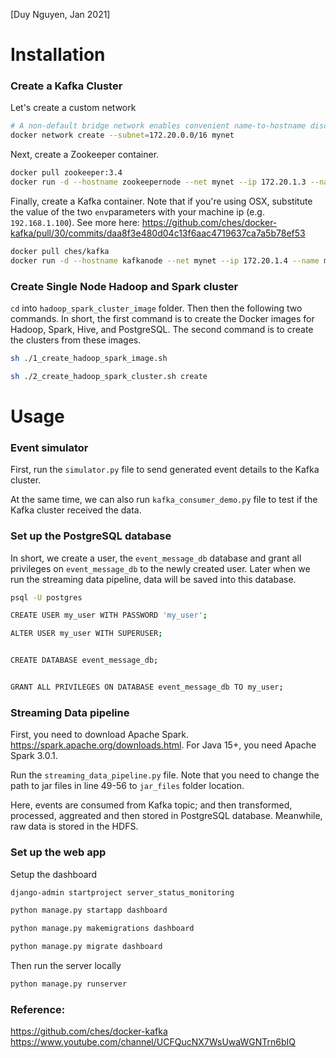 
[Duy Nguyen, Jan 2021]

# Installation

### Create a Kafka Cluster

Let's create a custom network

```bash
# A non-default bridge network enables convenient name-to-hostname discovery
docker network create --subnet=172.20.0.0/16 mynet
```
Next, create a Zookeeper container.

```bash
docker pull zookeeper:3.4
docker run -d --hostname zookeepernode --net mynet --ip 172.20.1.3 --name my_zookeeper --publish 2181:2181 zookeeper:3.4
```

Finally, create a Kafka container. Note that if you're using OSX, substitute the value of the two `env`parameters with your machine ip (e.g. `192.168.1.100`). See more here: https://github.com/ches/docker-kafka/pull/30/commits/daa8f3e480d04c13f6aac4719637ca7a5b78ef53
```bash
docker pull ches/kafka
docker run -d --hostname kafkanode --net mynet --ip 172.20.1.4 --name my_kafka --publish 9092:9092 --publish 7203:7203 --env KAFKA_ADVERTISED_HOST_NAME=10.32.161.205 --env ZOOKEEPER_IP=10.32.161.205 ches/kafka 
```

### Create Single Node Hadoop and Spark cluster

`cd` into `hadoop_spark_cluster_image` folder. Then then the following two commands. In short, the first command is to create the Docker images for Hadoop, Spark, Hive, and PostgreSQL. The second command is to create the clusters from these images.

```bash
sh ./1_create_hadoop_spark_image.sh

sh ./2_create_hadoop_spark_cluster.sh create
```

# Usage

### Event simulator

First, run the `simulator.py` file to send generated event details to the Kafka cluster.

At the same time, we can also run `kafka_consumer_demo.py` file to test if the Kafka cluster received the data.

### Set up the PostgreSQL database

In short, we create a user, the `event_message_db` database and grant all privileges on `event_message_db` to the newly created user. Later when we run the streaming data pipeline, data will be saved into this database.
```bash
psql -U postgres

CREATE USER my_user WITH PASSWORD 'my_user';

ALTER USER my_user WITH SUPERUSER;


CREATE DATABASE event_message_db;


GRANT ALL PRIVILEGES ON DATABASE event_message_db TO my_user;
``` 
### Streaming Data pipeline
First, you need to download Apache Spark. https://spark.apache.org/downloads.html. For Java 15+, you need Apache Spark 3.0.1.

Run the `streaming_data_pipeline.py` file. Note that you need to change the path to jar files in line 49-56 to `jar_files` folder location. 

Here, events are consumed from Kafka topic; and then transformed, processed, aggreated and then stored in PostgreSQL database. Meanwhile, raw data is stored in the HDFS.


### Set up the web app

Setup the dashboard
```bash
django-admin startproject server_status_monitoring

python manage.py startapp dashboard

python manage.py makemigrations dashboard

python manage.py migrate dashboard

```
Then run the server locally
```bash
python manage.py runserver
```

### Reference: 
https://github.com/ches/docker-kafka
https://www.youtube.com/channel/UCFQucNX7WsUwaWGNTrn6bIQ
